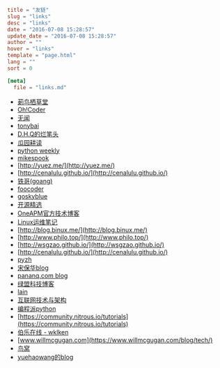 ```toml
title = "友链"
slug = "links"
desc = "links"
date = "2016-07-08 15:28:57"
update_date = "2016-07-08 15:28:57"
author = ""
hover = "links"
template = "page.html"
lang = ""
sort = 0

[meta]
  file = "links.md"
```

- [莿鸟栖草堂](http://www.cnxct.com/)
- [Oh!Coder](http://ohcoder.com/)
- [无闻](http://wuwen.org)
- [tonybai](http://tonybai.com/articles/)
- [D.H.Q的烂笔头](http://dhq.me/)
- [瓜园耕读](http://zhuanlan.zhihu.com/guagua)
- [python weekly](http://pycoders.com/archive/)
- [mikespook](http://mikespook.com/)
- [http://yuez.me/](http://yuez.me/)
- [http://cenalulu.github.io/](http://cenalulu.github.io/)
- [铁哥(goang)](http://guotie.sinaapp.com/)
- [foocoder](http://foocoder.com/)
- [goskyblue](http://my.oschina.net/goskyblue/blog)
- [开源精选](http://jingxuan.io/)
- [OneAPM官方技术博客](http://code.oneapm.com/)
- [Linux运维笔记](https://blog.linuxeye.com/)
- [http://blog.binux.me/](http://blog.binux.me/)
- [http://www.philo.top/](http://www.philo.top/)
- [http://wsgzao.github.io/](http://wsgzao.github.io/)
- [http://cenalulu.github.io/](http://cenalulu.github.io/)
- [pyzh](http://pyzh.readthedocs.org/en/latest/index.html)
- [宋保华blog](http://blog.csdn.net/21cnbao)
- [pananq.com blog](http://pananq.com/)
- [绿盟科技博客](http://blog.nsfocus.net/)
- [lain](http://lain.pub/)
- [互联网技术与架构](http://blog.eood.cn/)
- [编程派python](http://codingpy.com/)
- [https://community.nitrous.io/tutorials](https://community.nitrous.io/tutorials)
- [伯乐在线 - wklken](http://www.jobbole.com/members/wklken/)
- [www.willmcgugan.com](https://www.willmcgugan.com/blog/tech/)
- [鸟窝](http://colobu.com/)
- [yuehaowang的blog](http://yuehaowang.github.io/)